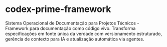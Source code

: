 # codex-prime-framework
Sistema Operacional de Documentação para Projetos Técnicos - Framework para documentação como código vivo. Transforma especificações em fonte única da verdade com versionamento estruturado, gerência de contexto para IA e atualização automática via agentes.
